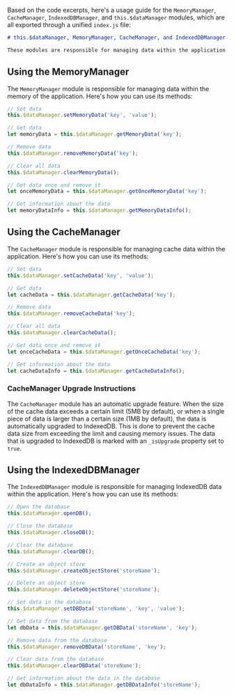 
Based on the code excerpts, here's a usage guide for the `MemoryManager`, `CacheManager`, `IndexedDBManager`, and `this.$dataManager` modules, which are all exported through a unified `index.js` file:

```markdown
# this.$dataManager, MemoryManager, CacheManager, and IndexedDBManager Usage Guide

These modules are responsible for managing data within the application. They are all exported through a unified `index.js` file.
```

## Using the MemoryManager

The `MemoryManager` module is responsible for managing data within the memory of the application. Here's how you can use its methods:

```javascript
// Set data
this.$dataManager.setMemoryData('key', 'value');

// Get data
let memoryData = this.$dataManager.getMemoryData('key');

// Remove data
this.$dataManager.removeMemoryData('key');

// Clear all data
this.$dataManager.clearMemoryData();

// Get data once and remove it
let onceMemoryData = this.$dataManager.getOnceMemoryData('key');

// Get information about the data
let memoryDataInfo = this.$dataManager.getMemoryDataInfo();
```

## Using the CacheManager

The `CacheManager` module is responsible for managing cache data within the application. Here's how you can use its methods:

```javascript
// Set data
this.$dataManager.setCacheData('key', 'value');

// Get data
let cacheData = this.$dataManager.getCacheData('key');

// Remove data
this.$dataManager.removeCacheData('key');

// Clear all data
this.$dataManager.clearCacheData();

// Get data once and remove it
let onceCacheData = this.$dataManager.getOnceCacheData('key');

// Get information about the data
let cacheDataInfo = this.$dataManager.getCacheDataInfo();
```

### CacheManager Upgrade Instructions

The `CacheManager` module has an automatic upgrade feature. When the size of the cache data exceeds a certain limit (5MB by default), or when a single piece of data is larger than a certain size (1MB by default), the data is automatically upgraded to IndexedDB. This is done to prevent the cache data size from exceeding the limit and causing memory issues. The data that is upgraded to IndexedDB is marked with an `_isUpgrade` property set to `true`.

## Using the IndexedDBManager

The `IndexedDBManager` module is responsible for managing IndexedDB data within the application. Here's how you can use its methods:

```javascript
// Open the database
this.$dataManager.openDB();

// Close the database
this.$dataManager.closeDB();

// Clear the database
this.$dataManager.clearDB();

// Create an object store
this.$dataManager.createObjectStore('storeName');

// Delete an object store
this.$dataManager.deleteObjectStore('storeName');

// Set data in the database
this.$dataManager.setDBData('storeName', 'key', 'value');

// Get data from the database
let dbData = this.$dataManager.getDBData('storeName', 'key');

// Remove data from the database
this.$dataManager.removeDBData('storeName', 'key');

// Clear data from the database
this.$dataManager.clearDBData('storeName');

// Get information about the data in the database
let dbDataInfo = this.$dataManager.getDBDataInfo('storeName');
```
```
